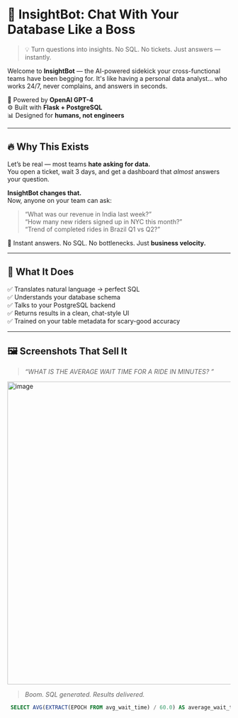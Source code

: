 # 🚀 InsightBot: Chat With Your Database Like a Boss

> 💡 Turn questions into insights. No SQL. No tickets. Just answers — instantly.

Welcome to **InsightBot** — the AI-powered sidekick your cross-functional teams have been begging for. It's like having a personal data analyst… who works 24/7, never complains, and answers in seconds.

🔮 Powered by **OpenAI GPT-4**  
⚙️ Built with **Flask + PostgreSQL**  
📊 Designed for **humans, not engineers**

---

## 🔥 Why This Exists

Let’s be real — most teams **hate asking for data.**  
You open a ticket, wait 3 days, and get a dashboard that *almost* answers your question.

**InsightBot changes that.**  
Now, anyone on your team can ask:

> “What was our revenue in India last week?”  
> “How many new riders signed up in NYC this month?”  
> “Trend of completed rides in Brazil Q1 vs Q2?”

🎯 Instant answers. No SQL. No bottlenecks. Just **business velocity.**

---

## 🧠 What It Does

✅ Translates natural language → perfect SQL  
✅ Understands your database schema  
✅ Talks to your PostgreSQL backend  
✅ Returns results in a clean, chat-style UI  
✅ Trained on your table metadata for scary-good accuracy

---

## 🖼️ Screenshots That Sell It

> _“WHAT IS THE AVERAGE WAIT TIME FOR A RIDE IN MINUTES? ”_  
<img width="683" alt="image" src="https://github.com/user-attachments/assets/42366a5b-3035-421f-aaed-7e7f8a94aebd" />


> _Boom. SQL generated. Results delivered._  
```sql
 SELECT AVG(EXTRACT(EPOCH FROM avg_wait_time) / 60.0) AS average_wait_time_minutes FROM daily_rides;
```
